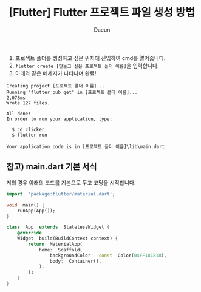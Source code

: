 ﻿---
layout: post
title: '[Flutter] Flutter 프로젝트 파일 생성 방법'
subheading: Flutter 프로젝트 파일 생성 방법을 알아보자
author: Daeun
categories: Flutter
banner:
tags: flutter 프로젝트파일 
sidebar: []
---

1. 프로젝트 폴더를 생성하고 싶은 위치에 진입하여 cmd를 열어줍니다.
2. `flutter create [만들고 싶은 프로젝트 폴더 이름]`을 입력합니다.
3. 아래와 같은 메세지가 나타나며 완료!
```
Creating project [프로젝트 폴더 이름]...
Running "flutter pub get" in [프로젝트 폴더 이름]...                          2,078ms
Wrote 127 files.

All done!
In order to run your application, type:

  $ cd clicker
  $ flutter run

Your application code is in [프로젝트 폴더 이름]\lib\main.dart.
```

## 참고) main.dart 기본 서식
저의 경우 아래의 코드를 기본으로 두고 코딩을 시작합니다.
```dart
import  'package:flutter/material.dart';

void  main() {
	runApp(App());
}

class  App  extends  StatelessWidget {
	@override
	Widget  build(BuildContext context) {
		return  MaterialApp(
			home:  Scaffold(
				backgroundColor:  const  Color(0xFF181818),
				body:  Container(),
			),
		);
	}
}
```
